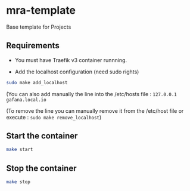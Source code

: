 # mra-template
Base template for Projects

## Requirements

- You must have Traefik v3 container runnning. 

- Add the localhost configuration (need sudo rights)
```bash
sudo make add_localhost
```

(You can also add manually the line into the /etc/hosts file : `127.0.0.1 gafana.local.io`

(To remove the line you can manually remove it from the /etc/host file or execute : `sudo make remove_localhost`)

## Start the container

```bash
make start
```

## Stop the container

```bash
make stop
```
